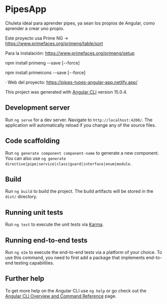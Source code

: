 # PipesApp

Chuleta ideal para aprender pipes, ya sean los propios de Angular, como aprender a crear uno propio. 

Este proyecto usa Prime NG -> https://www.primefaces.org/primeng/table/sort

Para la instalación: https://www.primefaces.org/primeng/setup

npm install primeng --save [--force]

npm install primeicons --save [--force]

· Web del proyecto: https://pipes-types-angular-app.netlify.app/

This project was generated with [Angular CLI](https://github.com/angular/angular-cli) version 15.0.4.

## Development server

Run `ng serve` for a dev server. Navigate to `http://localhost:4200/`. The application will automatically reload if you change any of the source files.

## Code scaffolding

Run `ng generate component component-name` to generate a new component. You can also use `ng generate directive|pipe|service|class|guard|interface|enum|module`.

## Build

Run `ng build` to build the project. The build artifacts will be stored in the `dist/` directory.

## Running unit tests

Run `ng test` to execute the unit tests via [Karma](https://karma-runner.github.io).

## Running end-to-end tests

Run `ng e2e` to execute the end-to-end tests via a platform of your choice. To use this command, you need to first add a package that implements end-to-end testing capabilities.

## Further help

To get more help on the Angular CLI use `ng help` or go check out the [Angular CLI Overview and Command Reference](https://angular.io/cli) page.
